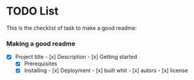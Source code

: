 # TODO List 
This is the checklist of task to make a good readme:

### Making a good readme


   - [x]  Project title
     - [x]  Description
     - [x]  Getting started
       - [x]  Prerequisites
       - [x]  Installing
     - [x]  Deployment
     - [x]  built whit
     - [x]  autors
     - [x] license
